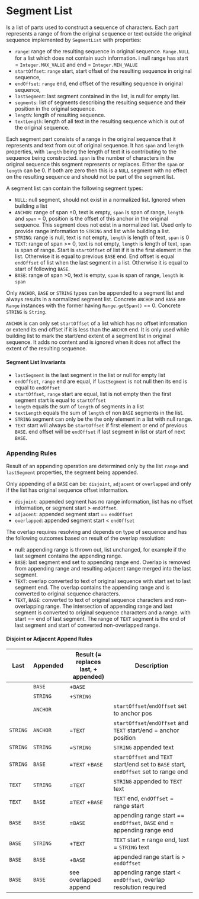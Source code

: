 # Segment List

Is a list of parts used to construct a sequence of characters. Each part represents a range of
from the original sequence or text outside the original sequence implemented by `SegmentList`
with properties:
* `range`: range of the resulting sequence in original sequence. `Range.NULL` for a list which
  does not contain such information. :information_source: null range has start =
  `Integer.MAX_VALUE` and end = `Integer.MIN_VALUE`
* `startOffset`: `range` start,  start offset of the resulting sequence in original sequence,
* `endOffset`: `range` end,  end offset of the resulting sequence in original sequence,
* `lastSegment`: last segment contained in the list, is null for empty list.
* `segments`: list of segments describing the resulting sequence and their position in the
  original sequence.
* `length`: length of resulting sequence.
* `textLength`: length of all text in the resulting sequence which is out of the original
  sequence.

Each segment part consists of a range in the original sequence that it represents and text from
out of original sequence. It has `span` and `length` properties, with `length` being the length
of text it is contributing to the sequence being constructed. `span` is the number of characters
in the original sequence this segment represents or replaces. Either the `span` or `length` can
be 0. If both are zero then this is a `NULL` segment with no effect on the resulting sequence
and should not be part of the segment list.

A segment list can contain the following segment types:
* `NULL`: null segment, should not exist in a normalized list. Ignored when building a list
* `ANCHOR`: range of span =0, text is empty, `span` is span of range, `length` and `span` = 0,
  position is the offset of this anchor in the original sequence. This segment does not exist in
  a normalized list. Used only to provide range information to `STRING` and list while building
  a list.
* `STRING`: range is null, text is not empty, `length` is length of text, `span` is 0
* `TEXT`: range of span >= 0, text is not empty, `length` is length of text, `span` is span of
  range. Start is `startOffset` of list if it is the first element in the list. Otherwise it is
  equal to previous `BASE` end. End offset is equal `endOffset` of list when the last segment in
  a  list. Otherwise it is equal to start of following `BASE`.
* `BASE`: range of span >0, text is empty, `span` is span of range, `length` is `span`

Only `ANCHOR`, `BASE` or `STRING` types can be appended to a segment list and always results in
a normalized segment list. Concrete `ANCHOR` and `BASE` are `Range` instances with the former
having `Range.getSpan()` == 0. Concrete `STRING` is `String`.

`ANCHOR` is can only set `startOffset` of a list which has no offset information or extend its
end offset if it is less than the `ANCHOR` end. It is only used while building list to mark the
start/end extent of a segment list in original sequence. It adds no content and is ignored when
it does not affect the extent of the resulting sequence.

#### Segment List Invariants

* `lastSegment` is the last segment in the list or null for empty list
* `endOffset`, `range` end are equal, if `lastSegment` is not null then its end is equal to
  `endOffset`
* `startOffset`, `range` start are equal, list is not empty then the first segment start is
  equal to `startOffset`
* `length` equals the sum of `length` of segments in a list
* `textLength` equals the sum of `length` of non `BASE` segments in the list.
* `STRING` segment can only be the the only element in a list with null range.
* `TEXT` start will always be `startOffset` if first element or end of previous `BASE`. end
  offset will be `endOffset` if last segment in list or start of next `BASE`.

### Appending Rules

Result of an appending operation are determined only by the list `range` and `lastSegment`
properties, the segment being appended.

Only appending of a `BASE` can be: `disjoint`, `adjacent` or `overlapped` and only if the list
has original sequence offset information.

* `disjoint`: appended segment has no range information, list has no offset information, or
  segment start > `endOffset`.
* `adjacent`: appended segment start == `endOffset`
* `overlapped`: appended segment start < `endOffset`

The overlap requires resolving and depends on type of sequence and has the following outcomes
based on result of the overlap resolution:
* null: appending range is thrown out, list unchanged, for example if the last segment contains
  the appending range.
* `BASE`: last segment end set to appending range end. Overlap is removed from appending range
  and resulting adjacent range merged into the last segment.
* `TEXT`: overlap converted to text of original sequence with start set to last segment end. The
  overlap contains the appending range and is converted to original sequence characters.
* `TEXT`, `BASE`: converted to text of original sequence characters and non-overlapping range.
  The intersection of appending range and last segment is converted to original sequence
  characters and a range. with start == end of last segment. The range of `TEXT` segment is the
  end of last segment and start of converted non-overlapped range.

#### Disjoint or Adjacent Append Rules

|   Last   | Appended | Result (= replaces last, + appended) |                                     Description                                      |
|----------|----------|--------------------------------------|--------------------------------------------------------------------------------------|
|          | `BASE`   | +`BASE`                              |                                                                                      |
|          | `STRING` | +`STRING`                            |                                                                                      |
|          | `ANCHOR` |                                      | `startOffset`/`endOffset` set to anchor pos                                          |
| `STRING` | `ANCHOR` | =`TEXT`                              | `startOffset`/`endOffset` and `TEXT` start/end = anchor position                     |
| `STRING` | `STRING` | =`STRING`                            | `STRING` appended text                                                               |
| `STRING` | `BASE`   | =`TEXT` +`BASE`                      | `startOffset` and `TEXT` start/end set to `BASE` start, `endOffset` set to range end |
| `TEXT`   | `STRING` | =`TEXT`                              | `STRING` appended to `TEXT` text                                                     |
| `TEXT`   | `BASE`   | =`TEXT` +`BASE`                      | `TEXT` end, `endOffset` = range start                                                |
| `BASE`   | `BASE`   | =`BASE`                              | appending range start == `endOffset`, `BASE` end = appending range end               |
| `BASE`   | `STRING` | +`TEXT`                              | `TEXT` start = range end, text = `STRING` text                                       |
| `BASE`   | `BASE`   | +`BASE`                              | appended range start is > `endOffset`                                                |
| `BASE`   | `BASE`   | see overlapped append                | appending range start < `endOffset`, overlap resolution required                     |

